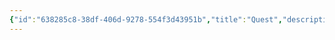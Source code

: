 ```yaml
---
{"id":"638285c8-38df-406d-9278-554f3d43951b","title":"Quest","description":"Inventory - Quest","publish":true,"date_created":"Tuesday, May 28th 2024, 3:10:36 pm","date_modified":"Monday, October 14th 2024, 2:22:13 am","editing_lock":true,"live_preview":true,"cssclasses":["mado-heading"],"path":"Tabletop/Campaigns/One Shots/Inventory/Quest/index.md","permalink":"/tabletop/campaigns/one-shots/inventory/quest/index/","PassFrontmatter":true}
---
```




